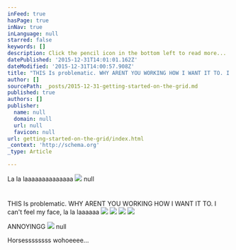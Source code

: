 ```yaml
---
inFeed: true
hasPage: true
inNav: true
inLanguage: null
starred: false
keywords: []
description: Click the pencil icon in the bottom left to read more...
datePublished: '2015-12-31T14:01:01.162Z'
dateModified: '2015-12-31T14:00:57.908Z'
title: "THIS Is problematic. WHY ARENT YOU WORKING HOW I WANT IT TO. I can't feel my face, la la laaaaaa"
author: []
sourcePath: _posts/2015-12-31-getting-started-on-the-grid.md
published: true
authors: []
publisher:
  name: null
  domain: null
  url: null
  favicon: null
url: getting-started-on-the-grid/index.html
_context: 'http://schema.org'
_type: Article

---
```

La la laaaaaaaaaaaaaa
![](https://the-grid-user-content.s3-us-west-2.amazonaws.com/b835f1d9-025f-45c4-9ffb-a7f90c723ace.jpg)
null

# 

# 

THIS Is problematic. WHY ARENT YOU WORKING HOW I WANT IT TO. I can't feel my face, la la laaaaaa
![](https://imgflo.herokuapp.com/graph/vahj1ThiexotieMo/38662264f15499736338ffb37b7e96fd/passthrough.jpg?height=600&input=https%3A%2F%2Fthe-grid-user-content.s3-us-west-2.amazonaws.com%2F6a762386-1a7b-449c-a4ac-067835de89da.jpg)
![](https://imgflo.herokuapp.com/graph/vahj1ThiexotieMo/0a06a7e326a6a19301ac0a14ac647efe/passthrough.jpg?height=600&input=https%3A%2F%2Fthe-grid-user-content.s3-us-west-2.amazonaws.com%2F73441e69-6bb0-4763-bf4a-c455b682ca57.jpg)
![](https://the-grid-user-content.s3-us-west-2.amazonaws.com/8fe0fedb-9f99-45e3-acea-c061ca822e38.gif)
![](https://imgflo.herokuapp.com/graph/vahj1ThiexotieMo/604d5ba63f4f8d164c0a1dace43e7484/noop.gif?input=https%3A%2F%2Fthe-grid-user-content.s3-us-west-2.amazonaws.com%2F8fe0fedb-9f99-45e3-acea-c061ca822e38.gif)

ANNOYINGG
![](https://imgflo.herokuapp.com/graph/vahj1ThiexotieMo/02768e3409bd3fc3367948e4653c90cf/passthrough.jpg?height=600&input=https%3A%2F%2Fthe-grid-user-content.s3-us-west-2.amazonaws.com%2Fc1dc8f38-7e23-4a6a-ab09-fd5d8eb70d67.jpg)
null

Horsessssssss wohoeeee...